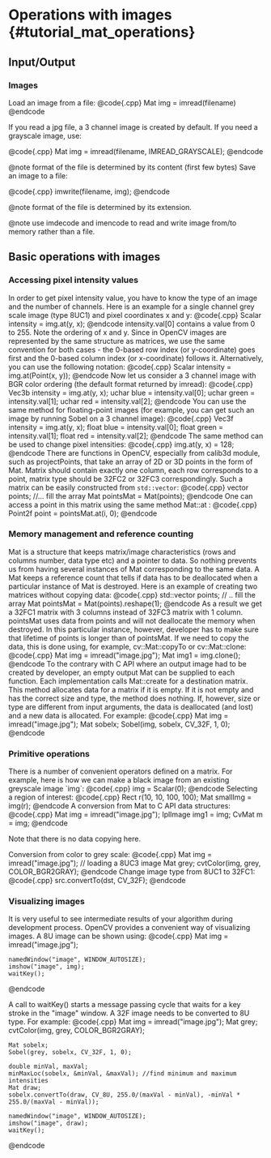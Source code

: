 Operations with images {#tutorial_mat_operations}
======================

Input/Output
------------

### Images

Load an image from a file:
@code{.cpp}
    Mat img = imread(filename)
@endcode

If you read a jpg file, a 3 channel image is created by default. If you need a grayscale image, use:

@code{.cpp}
    Mat img = imread(filename, IMREAD_GRAYSCALE);
@endcode

@note format of the file is determined by its content (first few bytes) Save an image to a file:

@code{.cpp}
    imwrite(filename, img);
@endcode

@note format of the file is determined by its extension.

@note use imdecode and imencode to read and write image from/to memory rather than a file.

Basic operations with images
----------------------------

### Accessing pixel intensity values

In order to get pixel intensity value, you have to know the type of an image and the number of
channels. Here is an example for a single channel grey scale image (type 8UC1) and pixel coordinates
x and y:
@code{.cpp}
    Scalar intensity = img.at<uchar>(y, x);
@endcode
intensity.val[0] contains a value from 0 to 255. Note the ordering of x and y. Since in OpenCV
images are represented by the same structure as matrices, we use the same convention for both
cases - the 0-based row index (or y-coordinate) goes first and the 0-based column index (or
x-coordinate) follows it. Alternatively, you can use the following notation:
@code{.cpp}
    Scalar intensity = img.at<uchar>(Point(x, y));
@endcode
Now let us consider a 3 channel image with BGR color ordering (the default format returned by
imread):
@code{.cpp}
    Vec3b intensity = img.at<Vec3b>(y, x);
    uchar blue = intensity.val[0];
    uchar green = intensity.val[1];
    uchar red = intensity.val[2];
@endcode
You can use the same method for floating-point images (for example, you can get such an image by
running Sobel on a 3 channel image):
@code{.cpp}
    Vec3f intensity = img.at<Vec3f>(y, x);
    float blue = intensity.val[0];
    float green = intensity.val[1];
    float red = intensity.val[2];
@endcode
The same method can be used to change pixel intensities:
@code{.cpp}
    img.at<uchar>(y, x) = 128;
@endcode
There are functions in OpenCV, especially from calib3d module, such as projectPoints, that take an
array of 2D or 3D points in the form of Mat. Matrix should contain exactly one column, each row
corresponds to a point, matrix type should be 32FC2 or 32FC3 correspondingly. Such a matrix can be
easily constructed from `std::vector`:
@code{.cpp}
    vector<Point2f> points;
    //... fill the array
    Mat pointsMat = Mat(points);
@endcode
One can access a point in this matrix using the same method Mat::at :
@code{.cpp}
Point2f point = pointsMat.at<Point2f>(i, 0);
@endcode

### Memory management and reference counting

Mat is a structure that keeps matrix/image characteristics (rows and columns number, data type etc)
and a pointer to data. So nothing prevents us from having several instances of Mat corresponding to
the same data. A Mat keeps a reference count that tells if data has to be deallocated when a
particular instance of Mat is destroyed. Here is an example of creating two matrices without copying
data:
@code{.cpp}
    std::vector<Point3f> points;
    // .. fill the array
    Mat pointsMat = Mat(points).reshape(1);
@endcode
As a result we get a 32FC1 matrix with 3 columns instead of 32FC3 matrix with 1 column. pointsMat
uses data from points and will not deallocate the memory when destroyed. In this particular
instance, however, developer has to make sure that lifetime of points is longer than of pointsMat.
If we need to copy the data, this is done using, for example, cv::Mat::copyTo or cv::Mat::clone:
@code{.cpp}
    Mat img = imread("image.jpg");
    Mat img1 = img.clone();
@endcode
To the contrary with C API where an output image had to be created by developer, an empty output Mat
can be supplied to each function. Each implementation calls Mat::create for a destination matrix.
This method allocates data for a matrix if it is empty. If it is not empty and has the correct size
and type, the method does nothing. If, however, size or type are different from input arguments, the
data is deallocated (and lost) and a new data is allocated. For example:
@code{.cpp}
    Mat img = imread("image.jpg");
    Mat sobelx;
    Sobel(img, sobelx, CV_32F, 1, 0);
@endcode

### Primitive operations

There is a number of convenient operators defined on a matrix. For example, here is how we can make
a black image from an existing greyscale image \`img\`:
@code{.cpp}
    img = Scalar(0);
@endcode
Selecting a region of interest:
@code{.cpp}
    Rect r(10, 10, 100, 100);
    Mat smallImg = img(r);
@endcode
A conversion from Mat to C API data structures:
@code{.cpp}
    Mat img = imread("image.jpg");
    IplImage img1 = img;
    CvMat m = img;
@endcode

Note that there is no data copying here.

Conversion from color to grey scale:
@code{.cpp}
    Mat img = imread("image.jpg"); // loading a 8UC3 image
    Mat grey;
    cvtColor(img, grey, COLOR_BGR2GRAY);
@endcode
Change image type from 8UC1 to 32FC1:
@code{.cpp}
    src.convertTo(dst, CV_32F);
@endcode

### Visualizing images

It is very useful to see intermediate results of your algorithm during development process. OpenCV
provides a convenient way of visualizing images. A 8U image can be shown using:
@code{.cpp}
    Mat img = imread("image.jpg");

    namedWindow("image", WINDOW_AUTOSIZE);
    imshow("image", img);
    waitKey();
@endcode

A call to waitKey() starts a message passing cycle that waits for a key stroke in the "image"
window. A 32F image needs to be converted to 8U type. For example:
@code{.cpp}
    Mat img = imread("image.jpg");
    Mat grey;
    cvtColor(img, grey, COLOR_BGR2GRAY);

    Mat sobelx;
    Sobel(grey, sobelx, CV_32F, 1, 0);

    double minVal, maxVal;
    minMaxLoc(sobelx, &minVal, &maxVal); //find minimum and maximum intensities
    Mat draw;
    sobelx.convertTo(draw, CV_8U, 255.0/(maxVal - minVal), -minVal * 255.0/(maxVal - minVal));

    namedWindow("image", WINDOW_AUTOSIZE);
    imshow("image", draw);
    waitKey();
@endcode
